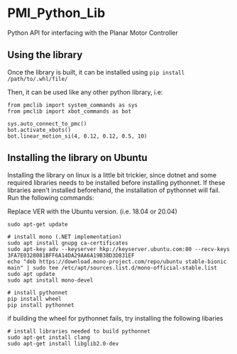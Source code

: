 # PMI_Python_Lib

Python API for interfacing with the Planar Motor Controller

## Using the library
Once the library is built, it can be installed using `pip install /path/to/.whl/file/`

Then, it can be used like any other python library, i.e:
```
from pmclib import system_commands as sys
from pmclib import xbot_commands as bot

sys.auto_connect_to_pmc()
bot.activate_xbots()
bot.linear_motion_si(4, 0.12, 0.12, 0.5, 10)
```

## Installing the library on Ubuntu
Installing the library on linux is a little bit trickier, since dotnet and some required libraries needs to be installed before installing pythonnet. If these libraries aren't installed beforehand, the installation of pythonnet will fail. Run the following commands:

Replace VER with the Ubuntu version. (i.e. 18.04 or 20.04)

```
sudo apt-get update

# install mono (.NET implementation)
sudo apt install gnupg ca-certificates
sudo apt-key adv --keyserver hkp://keyserver.ubuntu.com:80 --recv-keys 3FA7E0328081BFF6A14DA29AA6A19B38D3D831EF
echo "deb https://download.mono-project.com/repo/ubuntu stable-bionic main" | sudo tee /etc/apt/sources.list.d/mono-official-stable.list
sudo apt update
sudo apt install mono-devel

# install pythonnet
pip install wheel
pip install pythonnet
```

if building the wheel for pythonnet fails, try installing the following libaries

```
# install libraries needed to build pythonnet
sudo apt-get install clang
sudo apt-get install libglib2.0-dev
```